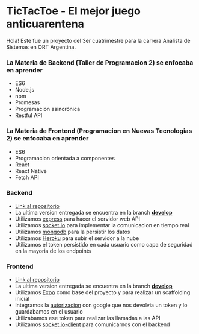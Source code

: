 # TicTacToe - El mejor juego anticuarentena
Hola! Este fue un proyecto del 3er cuatrimestre para la carrera Analista de Sistemas en ORT Argentina.

### La Materia de Backend (Taller de Programacion 2) se enfocaba en aprender
- ES6
- Node.js
- npm
- Promesas
- Programacion asincrónica
- Restful API

### La Materia de Frontend (Programacion en Nuevas Tecnologias 2) se enfocaba en aprender
- ES6
- Programacion orientada a componentes
- React
- React Native
- Fetch API

### Backend
- [Link al repositorio](https://github.com/eltunas/BE_TicTacToe)
- La ultima version entregada se encuentra en la branch [**develop**](https://github.com/eltunas/BE_TicTacToe/tree/develop)
- Utilizamos [express](https://www.npmjs.com/package/express) para hacer el servidor web API
- Utilizamos [socket.io](https://www.npmjs.com/package/socket.io) para implementar la comunicacion en tiempo real
- Utilizamos [mongodb](https://www.npmjs.com/package/mongodb) para la persistir los datos
- Utilizamos [Heroku](https://www.heroku.com/) para subir el servidor a la nube
- Utilizamos el token persistido en cada usuario como capa de seguridad en la mayoria de los endpoints


### Frontend
- [Link al repositorio](https://github.com/gergsandoval/frontend-tictactoe)
- La ultima version entregada se encuentra en la branch [**develop**](https://github.com/gergsandoval/frontend-tictactoe)
- Utilizamos [Expo](https://expo.io/) como base del proyecto y para realizar un scaffolding inicial
- Integramos la [autorizacion](https://docs.expo.io/versions/latest/sdk/app-auth/) con google que nos devolvia un token y lo guardabamos en el usuario 
- Utilizabamos ese token para realizar las llamadas a las API
- Utilizamos [socket.io-client](https://www.npmjs.com/package/socket.io-client) para comunicarnos con el backend
